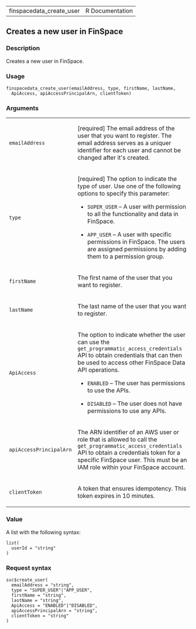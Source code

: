<table style="width: 100%;">
<tbody>
<tr class="odd">
<td>finspacedata_create_user</td>
<td style="text-align: right;">R Documentation</td>
</tr>
</tbody>
</table>

## Creates a new user in FinSpace

### Description

Creates a new user in FinSpace.

### Usage

    finspacedata_create_user(emailAddress, type, firstName, lastName,
      ApiAccess, apiAccessPrincipalArn, clientToken)

### Arguments

<table>
<colgroup>
<col style="width: 35%" />
<col style="width: 65%" />
</colgroup>
<tbody>
<tr class="odd">
<td><code
id="finspacedata_create_user_:_emailAddress">emailAddress</code></td>
<td><p>[required] The email address of the user that you want to
register. The email address serves as a uniquer identifier for each user
and cannot be changed after it's created.</p></td>
</tr>
<tr class="even">
<td><code id="finspacedata_create_user_:_type">type</code></td>
<td><p>[required] The option to indicate the type of user. Use one of
the following options to specify this parameter:</p>
<ul>
<li><p><code>SUPER_USER</code> – A user with permission to all the
functionality and data in FinSpace.</p></li>
<li><p><code>APP_USER</code> – A user with specific permissions in
FinSpace. The users are assigned permissions by adding them to a
permission group.</p></li>
</ul></td>
</tr>
<tr class="odd">
<td><code
id="finspacedata_create_user_:_firstName">firstName</code></td>
<td><p>The first name of the user that you want to register.</p></td>
</tr>
<tr class="even">
<td><code id="finspacedata_create_user_:_lastName">lastName</code></td>
<td><p>The last name of the user that you want to register.</p></td>
</tr>
<tr class="odd">
<td><code
id="finspacedata_create_user_:_ApiAccess">ApiAccess</code></td>
<td><p>The option to indicate whether the user can use the
<code>get_programmatic_access_credentials</code> API to obtain
credentials that can then be used to access other FinSpace Data API
operations.</p>
<ul>
<li><p><code>ENABLED</code> – The user has permissions to use the
APIs.</p></li>
<li><p><code>DISABLED</code> – The user does not have permissions to use
any APIs.</p></li>
</ul></td>
</tr>
<tr class="even">
<td><code
id="finspacedata_create_user_:_apiAccessPrincipalArn">apiAccessPrincipalArn</code></td>
<td><p>The ARN identifier of an AWS user or role that is allowed to call
the <code>get_programmatic_access_credentials</code> API to obtain a
credentials token for a specific FinSpace user. This must be an IAM role
within your FinSpace account.</p></td>
</tr>
<tr class="odd">
<td><code
id="finspacedata_create_user_:_clientToken">clientToken</code></td>
<td><p>A token that ensures idempotency. This token expires in 10
minutes.</p></td>
</tr>
</tbody>
</table>

### Value

A list with the following syntax:

    list(
      userId = "string"
    )

### Request syntax

    svc$create_user(
      emailAddress = "string",
      type = "SUPER_USER"|"APP_USER",
      firstName = "string",
      lastName = "string",
      ApiAccess = "ENABLED"|"DISABLED",
      apiAccessPrincipalArn = "string",
      clientToken = "string"
    )
